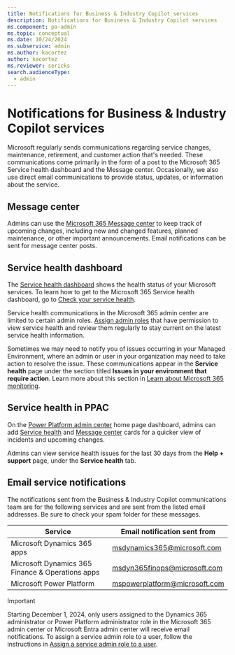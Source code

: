 ```yaml
---
title: Notifications for Business & Industry Copilot services 
description: Notifications for Business & Industry Copilot services
ms.component: pa-admin
ms.topic: conceptual
ms.date: 10/24/2024
ms.subservice: admin
ms.author: kacortez
author: kacortez
ms.reviewer: sericks
search.audienceType: 
  - admin
---
```

# Notifications for Business & Industry Copilot services

Microsoft regularly sends communications regarding service changes, maintenance, retirement, and customer action that's needed. These communications come primarily in the form of a post to the Microsoft 365 Service health dashboard and the Message center. Occasionally, we also use direct email communications to provide status, updates, or information about the service.  

## Message center
Admins can use the [Microsoft 365 Message center](/office365/admin/manage/message-center?view=o365-worldwide) to keep track of upcoming changes, including new and changed features, planned maintenance, or other important announcements. Email notifications can be sent for message center posts. 

## Service health dashboard
The [Service health dashboard](/office365/enterprise/view-service-health) shows the health status of your Microsoft services. To learn how to get to the Microsoft 365 Service health dashboard, go to [Check your service health](check-online-service-health.md). 

Service health communications in the Microsoft 365 admin center are limited to certain admin roles. [Assign admin roles](/microsoft-365/admin/add-users/assign-admin-roles?view=o365-worldwide) that have permission to view service health and review them regularly to stay current on the latest service health information.

Sometimes we may need to notify you of issues occurring in your Managed Environment, where an admin or user in your organization may need to take action to resolve the issue. These communications  appear in the **Service health** page under the section titled **Issues in your environment that require action**. Learn more about this section in [Learn about Microsoft 365 monitoring](/microsoft-365/enterprise/microsoft-365-monitoring?view=o365-worldwide).

## Service health in PPAC
On the [Power Platform admin center](https://admin.powerplatform.microsoft.com) home page dashboard, admins can add [Service health](admin-documentation.md#monitor-service-health) and [Message center](admin-documentation.md#message-center) cards for a quicker view of incidents and upcoming changes.

Admins can view service health issues for the last 30 days from the **Help + support** page, under the **Service health** tab. 

## Email service notifications
The notifications sent from the Business & Industry Copilot communications team are for the following services and are sent from the listed email addresses.  Be sure to check your spam folder for these messages.

|Service | Email notification sent from | 
|--------|-------------------------------| 
| Microsoft Dynamics 365 apps   | msdynamics365@microsoft.com  | 
| Microsoft Dynamics 365 Finance & Operations apps  | msdyn365finops@microsoft.com| 
| Microsoft Power Platform  | mspowerplatform@microsoft.com| | 

> [!IMPORTANT]
> Starting December 1, 2024, only users assigned to the Dynamics 365 administrator or Power Platform administrator role in the Microsoft 365 admin center or Microsoft Entra admin center will receive email notifications. To assign a service admin role to a user, follow the instructions in [Assign a service admin role to a user](use-service-admin-role-manage-tenant.md#assign-a-service-admin-role-to-a-user).

